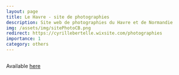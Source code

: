 ```yaml
---
layout: page
title: Le Havre - site de photographies
description: Site web de photographies du Havre et de Normandie
img: /assets/img/sitePhotoCB.png
redirect: https://cyrillebertelle.wixsite.com/photographies
importance: 1
category: others
---
```


<div class="row">
    <div class="col-sm mt-3 mt-md-0">
        <img class="img-fluid rounded z-depth-1" src="{{ '/assets/img/sitePhotoCB.png' | relative_url }}" alt="" title="XTerM logo"/>
    </div>
</div>

Available [here](https://cyrillebertelle.wixsite.com/photographies)
